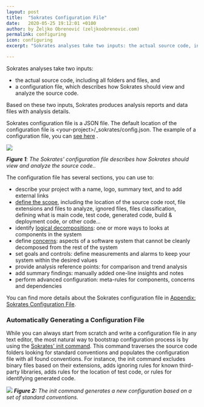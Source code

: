 ```yaml
---
layout: post
title:  "Sokrates Configuration File"
date:   2020-05-25 19:12:01 +0100
author: by Željko Obrenović (zeljkoobrenovic.com)
permalink: configuring
icon: configuring
excerpt: "Sokrates analyses take two inputs: the actual source code, including all folders and files, and a configuration file, which describes how Sokrates should view and analyze the source code."

---
```


Sokrates analyses take two inputs:
* the actual source code, including all folders and files, and
* a configuration file, which describes how Sokrates should view and analyze the source code.

Based on these two inputs, Sokrates produces analysis reports and data files with analysis details.

Sokrates configuration file is a JSON file. The default location of the configuration file is  &lt;your-project&gt;/_sokrates/config.json. The example of a configuration file, you can [see here](https://d3axxy9bcycpv7.cloudfront.net/java/junit5/config.json) .

![](assets/images/sokrates/config-overview.png)

***Figure 1**: The Sokrates' configuration file describes how Sokrates should view and analyze the source code.*.

The configuration file has several sections, you can use to:
* describe your project with a name, logo, summary text, and to add external links
* [define the scope](scoping), including the location of the source code root, file extensions and files to analyze, ignored files, files classification, defining what is main code, test code, generated code, build & deployment code, or other code…
* identify [logical decompositions](logical-decomposition): one or more ways to looks at components in the system
* define [concerns](concerns): aspects of a software system that cannot be cleanly decomposed from the rest of the system
* set goals and controls: define measurements and alarms to keep your system within the desired values
* provide analysis reference points: for comparison and trend analysis
* add summary findings: manually added one-line insights and notes
* perform advanced configuration: meta-rules for components, concerns and dependencies

You can find more details about the Sokrates configuration file in [Appendix: Sokrates Configuration File](configuration/).


### Automatically Generating a Configuration File

While you can always start from scratch and write a configuration file in any text editor, the most natural way to bootstrap configuration process is by using the [Sokrates' init command](cli/). This command traverses the source code folders looking for standard conventions and populates the configuration file with all found conventions. For instance, the init command excludes binary files based on their extensions, adds ignoring rules for known third-party libraries, adds rules for the location of test code, or rules for identifying generated code.

![](assets/images/sokrates/cmd-init.png)
***Figure 2:** The init command generates a new configuration based on a set of standard conventions.*




